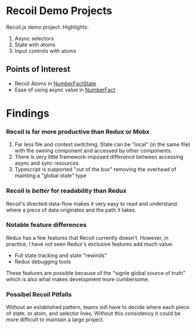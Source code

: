 # Recoil Demo Projects

Recoil.js demo project. Highlights:

1. Async selectors
2. State with atoms
3. Input controls with atoms

## Points of Interest

- Recoil Atoms in [NumberFactState](src/state/NumberFactState.ts)
- Ease of using async value in [NumberFact](src/components/NumberFact/NumberFact.tsx#L5)

# Findings

### Recoil is far more productive than Redux or Mobx

1. Far less file and context switching. State can be "local" (in the same file) with the owning component and accessed by other components. 
2. There is very little framework-imposed difference between accessing async and sync resources.
3. Typescript is supported "out of the box" removing the overhead of mainting a "global state" type

### Recoil is _better_ for readability than Redux

Recoil's directed-data-flow makes it very easy to read and understand where a piece of data originates and the path it takes.

### Notable feature differences

Redux has a few features that Recoil currently doesn't. However, in practice, I have not seen Redux's exclusive features add much value.

- Full state tracking and state "rewinds"
- Redux debugging tools

These features are possible because of the "signle global source of truth" which is also what makes development more cumbersome.

### Possibel Recoil Pitfalls

Without an established pattern, teams will have to decide where each piece of state, or atom, and selector lives. Without this consistency it could be more difficult to maintain a large project.
